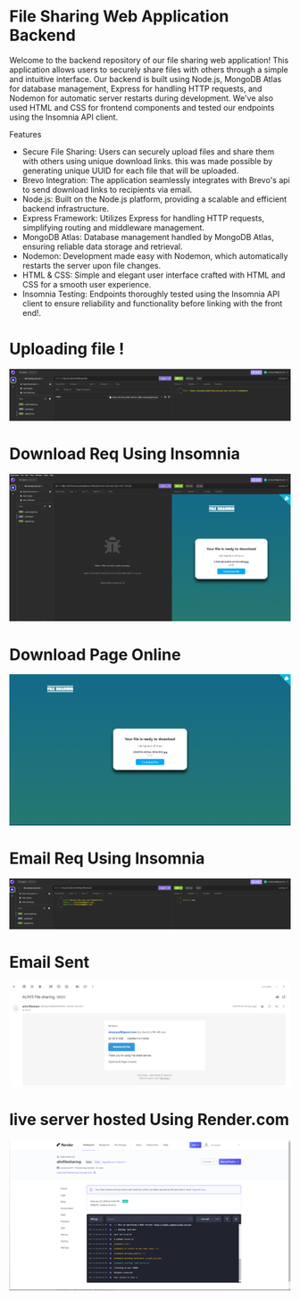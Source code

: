 # File Sharing Web Application Backend

Welcome to the backend repository of our file sharing web application! This application allows users to securely share files with others through a simple and intuitive interface. Our backend is built using Node.js, MongoDB Atlas for database management, Express for handling HTTP requests, and Nodemon for automatic server restarts during development. We've also used HTML and CSS for frontend components and tested our endpoints using the Insomnia API client.

Features

* Secure File Sharing: Users can securely upload files and share them with others using unique download links.
  this was made possible by generating unique UUID for each file that will be uploaded.
* Brevo Integration: The application seamlessly integrates with Brevo's api to send download links to recipients via 
  email.
* Node.js: Built on the Node.js platform, providing a scalable and efficient backend infrastructure.
* Express Framework: Utilizes Express for handling HTTP requests, simplifying routing and middleware management.
* MongoDB Atlas: Database management handled by MongoDB Atlas, ensuring reliable data storage and retrieval.
* Nodemon: Development made easy with Nodemon, which automatically restarts the server upon file changes.
* HTML & CSS: Simple and elegant user interface crafted with HTML and CSS for a smooth user experience.
* Insomnia Testing: Endpoints thoroughly tested using the Insomnia API client to ensure reliability and functionality before linking with the front end!.

# Uploading file !
![](images/file%20upload.png)

# Download Req Using Insomnia 
![](images/download%20page%20using%20insomnia.png)

# Download Page Online
![](images/download%20page.png)

# Email Req Using Insomnia
![](images/email%20sent%20using%20insomnia.png)

# Email Sent
![](images/email%20sent.png)

# live server hosted Using Render.com
![](images/live%20server%20hosting.png)
